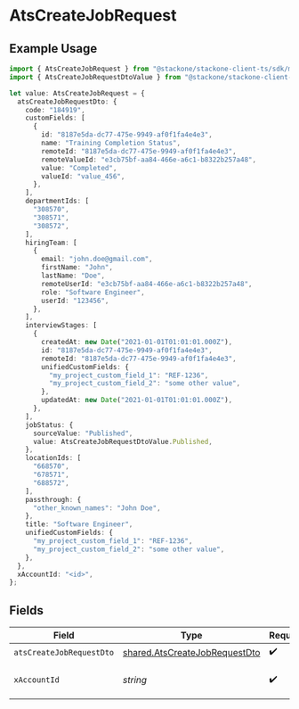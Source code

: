 # AtsCreateJobRequest

## Example Usage

```typescript
import { AtsCreateJobRequest } from "@stackone/stackone-client-ts/sdk/models/operations";
import { AtsCreateJobRequestDtoValue } from "@stackone/stackone-client-ts/sdk/models/shared";

let value: AtsCreateJobRequest = {
  atsCreateJobRequestDto: {
    code: "184919",
    customFields: [
      {
        id: "8187e5da-dc77-475e-9949-af0f1fa4e4e3",
        name: "Training Completion Status",
        remoteId: "8187e5da-dc77-475e-9949-af0f1fa4e4e3",
        remoteValueId: "e3cb75bf-aa84-466e-a6c1-b8322b257a48",
        value: "Completed",
        valueId: "value_456",
      },
    ],
    departmentIds: [
      "308570",
      "308571",
      "308572",
    ],
    hiringTeam: [
      {
        email: "john.doe@gmail.com",
        firstName: "John",
        lastName: "Doe",
        remoteUserId: "e3cb75bf-aa84-466e-a6c1-b8322b257a48",
        role: "Software Engineer",
        userId: "123456",
      },
    ],
    interviewStages: [
      {
        createdAt: new Date("2021-01-01T01:01:01.000Z"),
        id: "8187e5da-dc77-475e-9949-af0f1fa4e4e3",
        remoteId: "8187e5da-dc77-475e-9949-af0f1fa4e4e3",
        unifiedCustomFields: {
          "my_project_custom_field_1": "REF-1236",
          "my_project_custom_field_2": "some other value",
        },
        updatedAt: new Date("2021-01-01T01:01:01.000Z"),
      },
    ],
    jobStatus: {
      sourceValue: "Published",
      value: AtsCreateJobRequestDtoValue.Published,
    },
    locationIds: [
      "668570",
      "678571",
      "688572",
    ],
    passthrough: {
      "other_known_names": "John Doe",
    },
    title: "Software Engineer",
    unifiedCustomFields: {
      "my_project_custom_field_1": "REF-1236",
      "my_project_custom_field_2": "some other value",
    },
  },
  xAccountId: "<id>",
};
```

## Fields

| Field                                                                                 | Type                                                                                  | Required                                                                              | Description                                                                           |
| ------------------------------------------------------------------------------------- | ------------------------------------------------------------------------------------- | ------------------------------------------------------------------------------------- | ------------------------------------------------------------------------------------- |
| `atsCreateJobRequestDto`                                                              | [shared.AtsCreateJobRequestDto](../../../sdk/models/shared/atscreatejobrequestdto.md) | :heavy_check_mark:                                                                    | N/A                                                                                   |
| `xAccountId`                                                                          | *string*                                                                              | :heavy_check_mark:                                                                    | The account identifier                                                                |